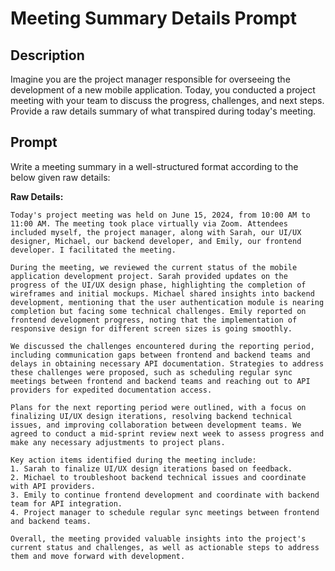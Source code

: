 # Meeting Summary Details Prompt

## Description
Imagine you are the project manager responsible for overseeing the development of a new mobile application. Today, you conducted a project meeting with your team to discuss the progress, challenges, and next steps. Provide a raw details summary of what transpired during today's meeting.

## Prompt
Write a meeting summary in a well-structured format according to the below given raw details:

**Raw Details:**
```
Today's project meeting was held on June 15, 2024, from 10:00 AM to 11:00 AM. The meeting took place virtually via Zoom. Attendees included myself, the project manager, along with Sarah, our UI/UX designer, Michael, our backend developer, and Emily, our frontend developer. I facilitated the meeting.

During the meeting, we reviewed the current status of the mobile application development project. Sarah provided updates on the progress of the UI/UX design phase, highlighting the completion of wireframes and initial mockups. Michael shared insights into backend development, mentioning that the user authentication module is nearing completion but facing some technical challenges. Emily reported on frontend development progress, noting that the implementation of responsive design for different screen sizes is going smoothly.

We discussed the challenges encountered during the reporting period, including communication gaps between frontend and backend teams and delays in obtaining necessary API documentation. Strategies to address these challenges were proposed, such as scheduling regular sync meetings between frontend and backend teams and reaching out to API providers for expedited documentation access.

Plans for the next reporting period were outlined, with a focus on finalizing UI/UX design iterations, resolving backend technical issues, and improving collaboration between development teams. We agreed to conduct a mid-sprint review next week to assess progress and make any necessary adjustments to project plans.

Key action items identified during the meeting include:
1. Sarah to finalize UI/UX design iterations based on feedback.
2. Michael to troubleshoot backend technical issues and coordinate with API providers.
3. Emily to continue frontend development and coordinate with backend team for API integration.
4. Project manager to schedule regular sync meetings between frontend and backend teams.

Overall, the meeting provided valuable insights into the project's current status and challenges, as well as actionable steps to address them and move forward with development.
```
